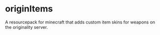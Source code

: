 # originItems
A resourcepack for minecraft that adds custom item skins for weapons on the originality server.
